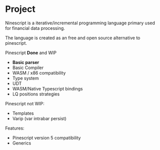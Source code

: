 # Project

Ninescript is a iterative/incremental programming language primary used for financial data processing.

The language is created as an free and open source alternative to pinescript.

Pinescript **Done** and WIP

- **Basic parser**
- Basic Compiler
- WASM / x86 compatibility
- Type system
- UDT
- WASM/Native Typescript bindings
- LQ positions strategies

Pinescript not WIP:

- Templates
- Varip (var intrabar persist)

Features:

- Pinescript version 5 compatibility
- Generics
